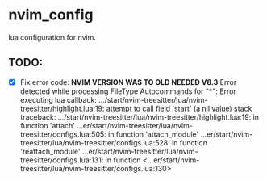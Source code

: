 # nvim_config
lua configuration for nvim.

## TODO:
- [x] Fix error code: **NVIM VERSION WAS TO OLD NEEDED V8.3**
Error detected while processing FileType Autocommands for "*":
Error executing lua callback: .../start/nvim-treesitter/lua/nvim-treesitter/highlight.lua:19: attempt to call field 'start' (a nil value)
stack traceback:
        .../start/nvim-treesitter/lua/nvim-treesitter/highlight.lua:19: in function 'attach'
        ...er/start/nvim-treesitter/lua/nvim-treesitter/configs.lua:505: in function 'attach_module'
        ...er/start/nvim-treesitter/lua/nvim-treesitter/configs.lua:528: in function 'reattach_module'
        ...er/start/nvim-treesitter/lua/nvim-treesitter/configs.lua:131: in function <...er/start/nvim-treesitter/lua/nvim-treesitter/configs.lua:130>
